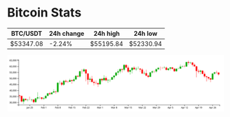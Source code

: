 # Bitcoin Stats

BTC/USDT|24h change|24h high|24h low|
|---|---|---|---|
|$53347.08|-2.24%|$55195.84|$52330.94|

<img src="./chart.svg">
